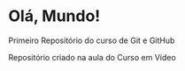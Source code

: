 # Olá, Mundo!
 Primeiro Repositório do curso de Git e GitHub

 Repositório criado na aula do Curso em Vídeo

